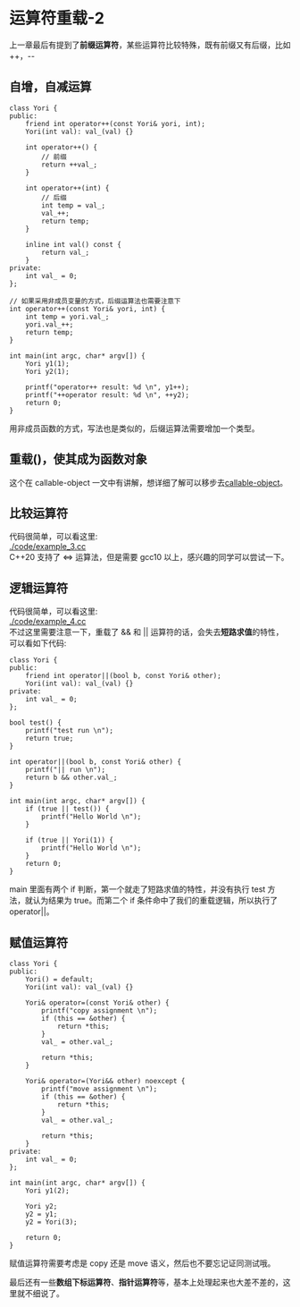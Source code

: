 # 运算符重载-2
上一章最后有提到了**前缀运算符**，某些运算符比较特殊，既有前缀又有后缀，比如 ++，--
## 自增，自减运算
```
class Yori {
public:
    friend int operator++(const Yori& yori, int);
    Yori(int val): val_(val) {}

    int operator++() {
        // 前缀
        return ++val_;
    }

    int operator++(int) {
        // 后缀
        int temp = val_;
        val_++;
        return temp;
    }

    inline int val() const {
        return val_;
    }
private:
    int val_ = 0;
};

// 如果采用非成员变量的方式，后缀运算法也需要注意下
int operator++(const Yori& yori, int) {
    int temp = yori.val_;
    yori.val_++;
    return temp;
}

int main(int argc, char* argv[]) {
    Yori y1(1);
    Yori y2(1);

    printf("operator++ result: %d \n", y1++);
    printf("++operator result: %d \n", ++y2);
    return 0;
}
```
用非成员函数的方式，写法也是类似的，后缀运算法需要增加一个类型。  

## 重载()，使其成为函数对象
这个在 callable-object 一文中有讲解，想详细了解可以移步去[callable-object](../callable-object/index.md)。  

## 比较运算符
代码很简单，可以看这里:  
[./code/example_3.cc](./code/example_3.cc)  
C++20 支持了 <=> 运算法，但是需要 gcc10 以上，感兴趣的同学可以尝试一下。  

## 逻辑运算符
代码很简单，可以看这里:  
[./code/example_4.cc](./code/example_4.cc)  
不过这里需要注意一下，重载了 && 和 || 运算符的话，会失去**短路求值**的特性，可以看如下代码:  
```
class Yori {
public:
    friend int operator||(bool b, const Yori& other);
    Yori(int val): val_(val) {}
private:
    int val_ = 0;
};

bool test() {
    printf("test run \n");
    return true;
}

int operator||(bool b, const Yori& other) {
    printf("|| run \n");
    return b && other.val_;
}

int main(int argc, char* argv[]) {
    if (true || test()) {
        printf("Hello World \n");
    }

    if (true || Yori(1)) {
        printf("Hello World \n");
    }
    return 0;
}
```
main 里面有两个 if 判断，第一个就走了短路求值的特性，并没有执行 test 方法，就认为结果为 true。而第二个 if 条件命中了我们的重载逻辑，所以执行了 operator||。  

## 赋值运算符
```
class Yori {
public:
    Yori() = default;
    Yori(int val): val_(val) {}

    Yori& operator=(const Yori& other) {
        printf("copy assignment \n");
        if (this == &other) {
            return *this;
        }
        val_ = other.val_;

        return *this;
    }

    Yori& operator=(Yori&& other) noexcept {
        printf("move assignment \n");
        if (this == &other) {
            return *this;
        }
        val_ = other.val_;

        return *this;
    }
private:
    int val_ = 0;
};

int main(int argc, char* argv[]) {
    Yori y1(2);

    Yori y2;
    y2 = y1;
    y2 = Yori(3);
    
    return 0;
}
```
赋值运算符需要考虑是 copy 还是 move 语义，然后也不要忘记证同测试哦。  

最后还有一些**数组下标运算符**、**指针运算符**等，基本上处理起来也大差不差的，这里就不细说了。